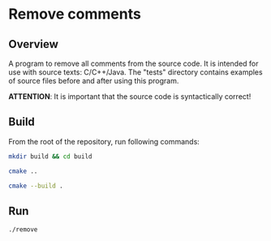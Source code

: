 # Remove comments 

## Overview
A program to remove all comments from the source code. It is intended for use with source texts: C/C++/Java.
The "tests" directory contains examples of source files before and after using this program.

**ATTENTION**: It is important that the source code is syntactically correct!

## Build
From the root of the repository, run following commands:

```bash
mkdir build && cd build
```

```bash
cmake ..
```

```bash
cmake --build .
```

## Run

```bash
./remove
```
